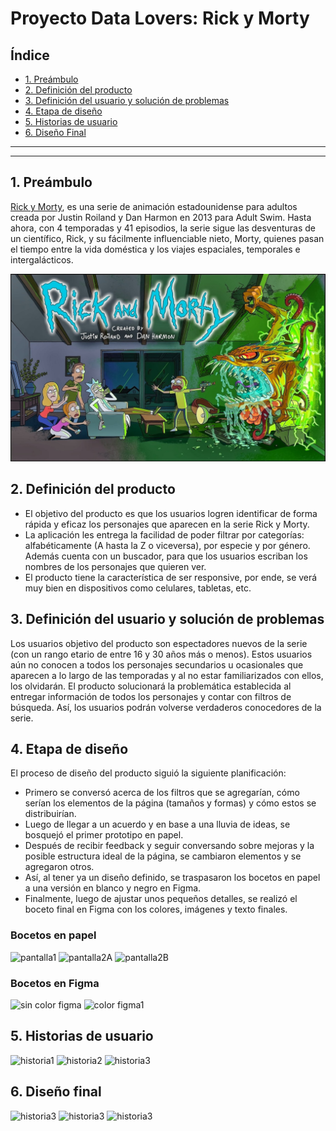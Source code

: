 # Proyecto Data Lovers: Rick y Morty

## Índice

* [1. Preámbulo](#1-preámbulo)
* [2. Definición del producto](#2-definición-del-producto)
* [3. Definición del usuario y solución de problemas](#3-definición-del-producto-y-solución-de-problemas)
* [4. Etapa de diseño](#4-etapa-de-diseño)
* [5. Historias de usuario](#5-historias-de-usuario)
* [6. Diseño Final](#6-Diseño-Final)
----------------------------------------------------------------------------------------------------------------------------------

***

## 1. Preámbulo

[Rick y Morty](https://es.wikipedia.org/wiki/Rick-y-Morty), es una serie de animación estadounidense para adultos creada por Justin Roiland y Dan Harmon en 2013 para Adult Swim. Hasta ahora, con 4 temporadas y 41 episodios, la serie sigue las desventuras de un científico, Rick, y su fácilmente influenciable nieto, Morty, quienes pasan el tiempo entre la vida doméstica y los viajes espaciales, temporales e intergalácticos.

![Serie Rick y Morty](/src/images/fondos/serie.jpg)

## 2. Definición del producto

* El objetivo del producto es que los usuarios logren identificar de forma rápida y eficaz los personajes que aparecen en la serie Rick y Morty.
* La aplicación les entrega la facilidad de poder filtrar por categorías: alfabéticamente (A hasta la Z o viceversa), por especie y por género. Además cuenta con un buscador, para que los usuarios escriban los nombres de los personajes que quieren ver.
* El producto tiene la característica de ser responsive, por ende, se verá muy bien en dispositivos como celulares, tabletas, etc.

## 3. Definición del usuario y solución de problemas

Los usuarios objetivo del producto son espectadores nuevos de la serie (con un rango etario de entre 16 y 30 años más o menos). Estos usuarios aún no conocen a todos los personajes secundarios u ocasionales que aparecen a lo largo de las temporadas y al no estar familiarizados con ellos, los olvidarán.
El producto solucionará la problemática establecida al entregar información de todos los personajes y contar con filtros de búsqueda. Así, los usuarios podrán volverse verdaderos conocedores de la serie.

## 4. Etapa de diseño

El proceso de diseño del producto siguió la siguiente planificación:
* Primero se conversó acerca de los filtros que se agregarían, cómo serían los elementos de la página (tamaños y formas) y cómo estos se distribuirían.
* Luego de llegar a un acuerdo y en base a una lluvia de ideas, se bosquejó el primer prototipo en papel.
* Después de recibir feedback y seguir conversando sobre mejoras y la posible estructura ideal de la página, se cambiaron elementos y se agregaron otros.
* Así, al tener ya un diseño definido, se traspasaron los bocetos en papel a una versión en blanco y negro en Figma.
* Finalmente, luego de ajustar unos pequeños detalles, se realizó el boceto final en Figma con los colores, imágenes y texto finales.

### Bocetos en papel
![pantalla1](/src/images/diseño/pantalla1.jpg)
![pantalla2A](/src/images/diseño/pantalla2A.jpg)
![pantalla2B](/src/images/diseño/pantalla2B.jpg)

### Bocetos en Figma
![sin color figma](/src/images/diseño/figmanocolor.png)
![color figma1](/src/images/diseño/figmacolor1.png)

## 5. Historias de usuario
![historia1](/src/images/diseño/historia1.png)
![historia2](/src/images/diseño/historia2.png)
![historia3](/src/images/diseño/historia3.png)

## 6. Diseño final
![historia3](/src/images/diseño/datalovers.png)
![historia3](/src/images/diseño/motog4png.png)
![historia3](/src/images/diseño/nexus7.png)